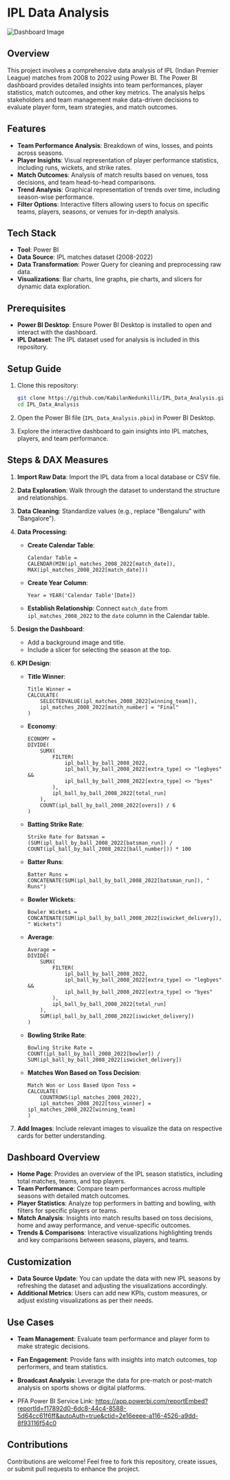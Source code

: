 # IPL Data Analysis

![Dashboard Image](https://github.com/KabilanNedunkilli/IPL_Data_Analysis/assets/104073053/c9c4125b-4aae-4676-abbf-1d9ac16472a9)

## Overview
This project involves a comprehensive data analysis of IPL (Indian Premier League) matches from 2008 to 2022 using Power BI. The Power BI dashboard provides detailed insights into team performances, player statistics, match outcomes, and other key metrics. The analysis helps stakeholders and team management make data-driven decisions to evaluate player form, team strategies, and match outcomes.

## Features
- **Team Performance Analysis**: Breakdown of wins, losses, and points across seasons.
- **Player Insights**: Visual representation of player performance statistics, including runs, wickets, and strike rates.
- **Match Outcomes**: Analysis of match results based on venues, toss decisions, and team head-to-head comparisons.
- **Trend Analysis**: Graphical representation of trends over time, including season-wise performance.
- **Filter Options**: Interactive filters allowing users to focus on specific teams, players, seasons, or venues for in-depth analysis.

## Tech Stack
- **Tool**: Power BI
- **Data Source**: IPL matches dataset (2008-2022)
- **Data Transformation**: Power Query for cleaning and preprocessing raw data.
- **Visualizations**: Bar charts, line graphs, pie charts, and slicers for dynamic data exploration.

## Prerequisites
- **Power BI Desktop**: Ensure Power BI Desktop is installed to open and interact with the dashboard.
- **IPL Dataset**: The IPL dataset used for analysis is included in this repository.

## Setup Guide
1. Clone this repository:
   ```bash
   git clone https://github.com/KabilanNedunkilli/IPL_Data_Analysis.git
   cd IPL_Data_Analysis
   ```

2. Open the Power BI file (`IPL_Data_Analysis.pbix`) in Power BI Desktop.

3. Explore the interactive dashboard to gain insights into IPL matches, players, and team performance.

## Steps & DAX Measures

1. **Import Raw Data**: Import the IPL data from a local database or CSV file.
2. **Data Exploration**: Walk through the dataset to understand the structure and relationships.
3. **Data Cleaning**: Standardize values (e.g., replace "Bengaluru" with "Bangalore").
4. **Data Processing**: 
   - **Create Calendar Table**: 
     ```DAX
     Calendar Table = CALENDAR(MIN(ipl_matches_2008_2022[match_date]), MAX(ipl_matches_2008_2022[match_date]))
     ```
   - **Create Year Column**: 
     ```DAX
     Year = YEAR('Calendar Table'[Date])
     ```
   - **Establish Relationship**: Connect `match_date` from `ipl_matches_2008_2022` to the `date` column in the Calendar table.
5. **Design the Dashboard**:
   - Add a background image and title.
   - Include a slicer for selecting the season at the top.

6. **KPI Design**:

   - **Title Winner**:
     ```DAX
     Title Winner = 
     CALCULATE(
         SELECTEDVALUE(ipl_matches_2008_2022[winning_team]),
         ipl_matches_2008_2022[match_number] = "Final"
     )
     ```

   - **Economy**:
     ```DAX
     ECONOMY = 
     DIVIDE(
         SUMX(
             FILTER(
                 ipl_ball_by_ball_2008_2022,
                 ipl_ball_by_ball_2008_2022[extra_type] <> "legbyes" && 
                 ipl_ball_by_ball_2008_2022[extra_type] <> "byes"
             ),
             ipl_ball_by_ball_2008_2022[total_run]
         ),
         COUNT(ipl_ball_by_ball_2008_2022[overs]) / 6
     )
     ```

   - **Batting Strike Rate**:
     ```DAX
     Strike Rate for Batsman = 
     (SUM(ipl_ball_by_ball_2008_2022[batsman_run]) / 
     COUNT(ipl_ball_by_ball_2008_2022[ball_number])) * 100
     ```

   - **Batter Runs**:
     ```DAX
     Batter Runs = CONCATENATE(SUM(ipl_ball_by_ball_2008_2022[batsman_run]), " Runs")
     ```

   - **Bowler Wickets**:
     ```DAX
     Bowler Wickets = CONCATENATE(SUM(ipl_ball_by_ball_2008_2022[iswicket_delivery]), " Wickets")
     ```

   - **Average**:
     ```DAX
     Average = 
     DIVIDE(
         SUMX(
             FILTER(
                 ipl_ball_by_ball_2008_2022,
                 ipl_ball_by_ball_2008_2022[extra_type] <> "legbyes" &&
                 ipl_ball_by_ball_2008_2022[extra_type] <> "byes"
             ),
             ipl_ball_by_ball_2008_2022[total_run]
         ),
         SUM(ipl_ball_by_ball_2008_2022[iswicket_delivery])
     )
     ```

   - **Bowling Strike Rate**:
     ```DAX
     Bowling Strike Rate = 
     COUNT(ipl_ball_by_ball_2008_2022[bowler]) / 
     SUM(ipl_ball_by_ball_2008_2022[iswicket_delivery])
     ```

   - **Matches Won Based on Toss Decision**:
     ```DAX
     Match Won or Loss Based Upon Toss = 
     CALCULATE(
         COUNTROWS(ipl_matches_2008_2022),
         ipl_matches_2008_2022[toss_winner] = ipl_matches_2008_2022[winning_team]
     )
     ```

7. **Add Images**: Include relevant images to visualize the data on respective cards for better understanding.

## Dashboard Overview
- **Home Page**: Provides an overview of the IPL season statistics, including total matches, teams, and top players.
- **Team Performance**: Compare team performances across multiple seasons with detailed match outcomes.
- **Player Statistics**: Analyze top performers in batting and bowling, with filters for specific players or teams.
- **Match Analysis**: Insights into match results based on toss decisions, home and away performance, and venue-specific outcomes.
- **Trends & Comparisons**: Interactive visualizations highlighting trends and key comparisons between seasons, players, and teams.

## Customization
- **Data Source Update**: You can update the data with new IPL seasons by refreshing the dataset and adjusting the visualizations accordingly.
- **Additional Metrics**: Users can add new KPIs, custom measures, or adjust existing visualizations as per their needs.

## Use Cases
- **Team Management**: Evaluate team performance and player form to make strategic decisions.
- **Fan Engagement**: Provide fans with insights into match outcomes, top performers, and team statistics.
- **Broadcast Analysis**: Leverage the data for pre-match or post-match analysis on sports shows or digital platforms.

- PFA Power BI Service Link: https://app.powerbi.com/reportEmbed?reportId=f17892d0-6dc8-44c4-8588-5d64cc61f6ff&autoAuth=true&ctid=2e16eeee-a116-4526-a9dd-8f93116f54c0

## Contributions
Contributions are welcome! Feel free to fork this repository, create issues, or submit pull requests to enhance the project.

